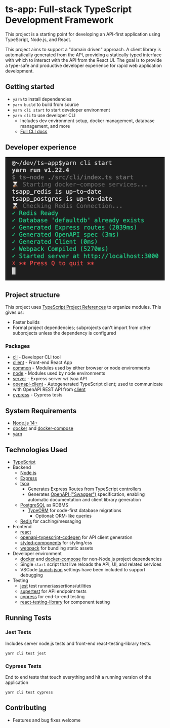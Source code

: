 # ts-app: Full-stack TypeScript Development Framework

This project is a starting point for developing an API-first application using TypeScript, Node.js, and React.

This project aims to support a "domain driven" approach. A client library is automatically generated from the API, providing a statically typed interface with which to interact with the API from the React UI. The goal is to provide a type-safe and productive developer experience for rapid web application development.

## Getting started

- `yarn` to install dependencies
- `yarn build` to build from source
- `yarn cli start` to start developer environment
- `yarn cli` to use developer CLI
    - Includes dev environment setup, docker management, database management, and more
    - [Full CLI docs](./src/cli)

## Developer experience

![alt text](.docs/shell.png "Developer experience")

## Project structure

This project uses [TypeScript Project References](https://www.typescriptlang.org/docs/handbook/project-references.html) to organize modules. This gives us:
- Faster builds
- Formal project dependencies; subprojects can't import from other subprojects unless the dependency is configured

### Packages
- [cli](./src/cli) - Developer CLI tool
- [client](./src/client) - Front-end React App
- [common](./src/common) - Modules used by either browser or node environments
- [node](./src/node) - Modules used by node environments
- [server](./src/server) - Express server w/ tsoa API
- [openapi-client](./src/openapi-client) - Autogenerated TypeScript client; used to communicate with OpenAPI REST API from [client](./src/client)
- [cypress](./src/cypress) - Cypress tests

## System Requirements
- [Node.js 14+](https://nodejs.org/en/download/)
- [docker](https://www.docker.com) and [docker-compose](https://docs.docker.com/compose)
- [yarn](https://yarnpkg.com/en)

## Technologies Used
- [TypeScript](http://www.typescriptlang.org/)
- Backend
    - [Node.js](https://nodejs.org)
    - [Express](https://expressjs.com/)
    - [tsoa](https://github.com/lukeautry/tsoa)
        - Generates Express Routes from TypeScript controllers
        - Generates [OpenAPI ("Swagger")](https://swagger.io/docs/specification/about) specification, enabling automatic documentation and client library generation
    - [PostgreSQL](https://www.postgresql.org/) as RDBMS
        - [TypeORM](http://typeorm.io) for code-first database migrations
            - Optional: ORM-like queries
    - [Redis](https://redis.io/) for caching/messaging
- Frontend
    - [react](https://reactjs.org/)
    - [openapi-typescript-codegen](https://github.com/ferdikoomen/openapi-typescript-codegen) for API client generation
    - [styled-components](https://styled-components.com/) for styling/css
    - [webpack](https://webpack.js.org) for bundling static assets
- Developer environment
    - [docker](https://www.docker.com/) and [docker-compose](https://docs.docker.com/compose) for non-Node.js project dependencies
    - Single `start` script that live reloads the API, UI, and related services
    - VSCode [launch.json](./.vscode/launch.json) settings have been included to support debugging
- Testing
    - [jest](https://jestjs.io) test runner/assertions/utilities
    - [supertest](https://github.com/visionmedia/supertest) for API endpoint tests
    - [cypress](https://www.cypress.io/) for end-to-end testing
    - [react-testing-library](https://testing-library.com/docs/react-testing-library/intro) for component testing

## Running Tests

### Jest Tests

Includes server node.js tests and front-end react-testing-library tests.

```
yarn cli test jest
```

### Cypress Tests

End to end tests that touch everything and hit a running version of the application

```
yarn cli test cypress
```

## Contributing
- Features and bug fixes welcome
